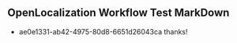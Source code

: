 ## OpenLocalization Workflow Test MarkDown
* ae0e1331-ab42-4975-80d8-6651d26043ca thanks!

<!--HONumber=Aug16_HO3-->


